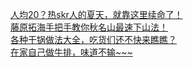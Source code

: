   
[人均20？热skr人的夏天，就靠这里续命了！](http://www.dianyue.me/archives/359/tkglxx3mkrp182v6/)  
[藤原拓海手把手教你秋名山最速下山法！](http://www.dianyue.me/archives/368/14738nx6pyxvlrv6/)  
[各种干锅做法大全，吃货们还不快来瞧瞧？](http://www.dianyue.me/archives/648/twqz9s72zw8rcza7/)  
[在家自己做牛排，味道不输~~~](http://www.dianyue.me/archives/994/cgl8nvqre7t3a87s/)